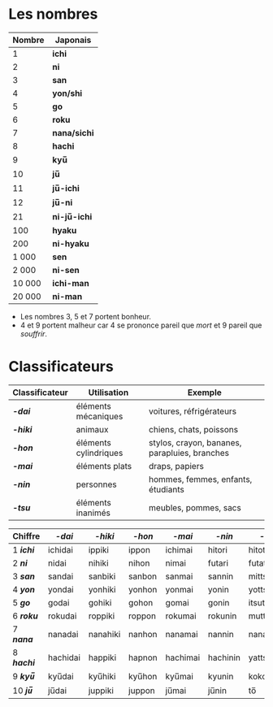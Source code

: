 # Les nombres

Nombre | Japonais
--- | ---
1 | **ichi**
2 | **ni**
3 | **san**
4 | **yon/shi**
5 | **go**
6 | **roku**
7 | **nana/sichi**
8 | **hachi**
9 | **kyu̅**
10 | **ju̅**
11 | **ju̅-ichi**
12 | **ju̅-ni**
21 | **ni-ju̅-ichi**
100 | **hyaku**
200 | **ni-hyaku**
1 000 | **sen**
2 000 | **ni-sen**
10 000 | **ichi-man**
20 000 | **ni-man**

* Les nombres 3, 5 et 7 portent bonheur.
* 4 et 9 portent malheur car 4 se prononce pareil que *mort* et 9 pareil que *souffrir*.

# Classificateurs

Classificateur | Utilisation | Exemple
--- | --- | ---
***-dai*** | éléments mécaniques | voitures, réfrigérateurs
***-hiki*** | animaux | chiens, chats, poissons
***-hon*** | éléments cylindriques | stylos, crayon, bananes, parapluies, branches
***-mai*** | éléments plats | draps, papiers
***-nin*** | personnes | hommes, femmes, enfants, étudiants
***-tsu*** | éléments inanimés | meubles, pommes, sacs

Chiffre | ***-dai*** | ***-hiki*** | ***-hon*** | ***-mai*** | ***-nin*** | ***-tsu***
--- | --- | --- | --- | --- | --- | ---
1 ***ichi*** | ichidai | ippiki | ippon | ichimai | hitori | hitotsu
2 ***ni*** | nidai | nihiki | nihon | nimai | futari | futatsu
3 ***san*** | sandai | sanbiki | sanbon | sanmai | sannin | mittsu
4 ***yon*** | yondai | yonhiki | yonhon | yonmai | yonin | yottsu
5 ***go*** | godai | gohiki | gohon | gomai | gonin | itsutsu
6 ***roku*** | rokudai | roppiki | roppon | rokumai | rokunin | muttsu
7 ***nana*** | nanadai | nanahiki | nanhon | nanamai | nannin | nanatsu
8 ***hachi*** | hachidai | happiki | hapnon | hachimai | hachinin | yattsu
9 ***kyu̅*** | kyu̅dai | kyu̅hiki | kyu̅hon | kyu̅mai | kyunin | kokonotsu
10 ***ju̅*** | ju̅dai | juppiki | juppon | ju̅mai | ju̅nin | to̅
